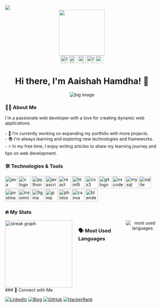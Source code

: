 
<div align="left">
  <img src="https://visitor-badge.laobi.icu/badge?page_id=aaishahhamdha.aaishahhamdha" />
</div>
<div align="center">
  <img height="150" src="[file:///Users/aaisham/Downloads/_6b7d13fd-e7c0-47e5-b58d-b303bb32fc9d.jpg](https://github.com/aaishahhamdha/aaishahhamdha/blob/main/_6b7d13fd-e7c0-47e5-b58d-b303bb32fc9d.jpg)" />
</div>

<div align="center">
  <img src="https://img.shields.io/static/v1?message=LinkedIn&logo=linkedin&label=&color=0077B5&logoColor=white&labelColor=&style=for-the-badge" height="25" alt="linkedin logo" />
  <img src="https://img.shields.io/static/v1?message=Blog&logo=rss&label=&color=FFA500&logoColor=white&labelColor=&style=for-the-badge" height="25" alt="blog logo" />
  <img src="https://img.shields.io/static/v1?message=GitHub&logo=github&label=&color=181717&logoColor=white&labelColor=&style=for-the-badge" height="25" alt="github logo" />
  <img src="https://img.shields.io/static/v1?message=Twitter&logo=twitter&label=&color=1DA1F2&logoColor=white&labelColor=&style=for-the-badge" height="25" alt="twitter logo" />
  <img src="https://img.shields.io/static/v1?message=YouTube&logo=youtube&label=&color=FF0000&logoColor=white&labelColor=&style=for-the-badge" height="25" alt="youtube logo" />
</div>



<h1 align="center">Hi there, I'm Aaishah Hamdha! 👋</h1>

<div align="center">
  <img src="https://via.placeholder.com/600x200?text=Your+Big+Image+Here" alt="big image" />
</div>

<h3 align="left">👩‍💻 About Me</h3>

<p align="left">I'm a passionate web developer with a love for creating dynamic web applications.<br><br>- 🔭 I’m currently working on expanding my portfolio with more projects.<br>- 📚 I'm always learning and exploring new technologies and frameworks.<br>- ⚡ In my free time, I enjoy writing articles to share my learning journey and tips on web development.</p>

<h3 align="left">🛠 Technologies & Tools</h3>

<div align="left">
  <p>
    <img src="https://cdn.jsdelivr.net/gh/devicons/devicon/icons/java/java-original-wordmark.svg" height="40" alt="java logo" />
    <img src="https://cdn.jsdelivr.net/gh/devicons/devicon/icons/c/c-original.svg" height="40" alt="c logo" />
    <img src="https://cdn.jsdelivr.net/gh/devicons/devicon/icons/python/python-original-wordmark.svg" height="40" alt="python logo" />
    <img src="https://cdn.jsdelivr.net/gh/devicons/devicon/icons/javascript/javascript-original.svg" height="40" alt="javascript logo" />
    <img src="https://cdn.jsdelivr.net/gh/devicons/devicon/icons/react/react-original-wordmark.svg" height="40" alt="react logo" />
    <img src="https://cdn.jsdelivr.net/gh/devicons/devicon/icons/html5/html5-original-wordmark.svg" height="40" alt="html5 logo" />
    <img src="https://cdn.jsdelivr.net/gh/devicons/devicon/icons/css3/css3-original-wordmark.svg" height="40" alt="css3 logo" />
    <img src="https://cdn.jsdelivr.net/gh/devicons/devicon/icons/git/git-original-wordmark.svg" height="40" alt="git logo" />
    <img src="https://cdn.jsdelivr.net/gh/devicons/devicon/icons/vscode/vscode-original-wordmark.svg" height="40" alt="vscode logo" />
    <img src="https://cdn.jsdelivr.net/gh/devicons/devicon/icons/mysql/mysql-original-wordmark.svg" height="40" alt="mysql logo" />
    <img src="https://cdn.jsdelivr.net/gh/devicons/devicon/icons/sqlite/sqlite-original-wordmark.svg" height="40" alt="sqlite logo" />
    <img src="https://cdn.jsdelivr.net/gh/devicons/devicon/icons/postman/postman-original.svg" height="40" alt="postman logo" />
    <img src="https://cdn.jsdelivr.net/gh/devicons/devicon/icons/insomnia/insomnia-original.svg" height="40" alt="insomnia logo" />
    <img src="https://cdn.jsdelivr.net/gh/devicons/devicon/icons/figma/figma-original.svg" height="40" alt="figma logo" />
    <img src="https://cdn.jsdelivr.net/gh/devicons/devicon/icons/gimp/gimp-original-wordmark.svg" height="40" alt="gimp logo" />
    <img src="https://cdn.jsdelivr.net/gh/devicons/devicon/icons/photoshop/photoshop-plain.svg" height="40" alt="photoshop logo" />
    <img src="https://cdn.jsdelivr.net/gh/devicons/devicon/icons/canva/canva-original.svg" height="40" alt="canva logo" />
    <img src="https://cdn.jsdelivr.net/gh/devicons/devicon/icons/blender/blender-original.svg" height="40" alt="blender logo" />
  </p>
</div>

<h3 align="left">🔥 My Stats</h3>

<div align="left" style="display: flex; gap: 20px;">
  <img src="https://github-readme-streak-stats.herokuapp.com/?user=aaishahhamdha&theme=dark&hide_border=false&border_radius=5" height="220" alt="streak graph" />

<h3 align="left">🗣 Most Used Languages</h3>

<div align="center">
  <img src="https://github-readme-stats.vercel.app/api/top-langs/?username=aaishahhamdha&layout=compact&theme=radical" alt="most used languages" />
</div>
</div>
### 🔗 Connect with Me

[![LinkedIn](https://img.shields.io/badge/LinkedIn-0077B5?style=for-the-badge&logo=linkedin&logoColor=white)](https://linkedin.com/in/aaishah-hamdha/)
[![Blog](https://img.shields.io/badge/Blog-FFA500?style=for-the-badge&logo=rss&logoColor=white)](https://medium.com/@aaishamdha)
[![GitHub](https://img.shields.io/badge/GitHub-181717?style=for-the-badge&logo=github&logoColor=white)](https://github.com/aaishahhamdha)
[![HackerRank](https://img.shields.io/badge/HackerRank-2EC866?style=for-the-badge&logo=hackerrank&logoColor=white)](https://hackerrank.com/profile/aishahhamdha)
